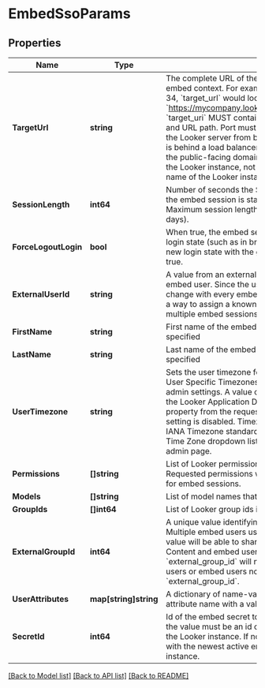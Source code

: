 # EmbedSsoParams

## Properties

Name | Type | Description | Notes
------------ | ------------- | ------------- | -------------
**TargetUrl** | **string** | The complete URL of the Looker UI page to display in the embed context. For example, to display the dashboard with id 34, &#x60;target_url&#x60; would look like: &#x60;https://mycompany.looker.com:9999/dashboards/34&#x60;. &#x60;target_uri&#x60; MUST contain a scheme (HTTPS), domain name, and URL path. Port must be included if it is required to reach the Looker server from browser clients. If the Looker instance is behind a load balancer or other proxy, &#x60;target_uri&#x60; must be the public-facing domain name and port required to reach the Looker instance, not the actual internal network machine name of the Looker instance. | 
**SessionLength** | **int64** | Number of seconds the SSO embed session will be valid after the embed session is started. Defaults to 300 seconds. Maximum session length accepted is 2592000 seconds (30 days). | [optional] 
**ForceLogoutLogin** | **bool** | When true, the embed session will purge any residual Looker login state (such as in browser cookies) before creating a new login state with the given embed user info. Defaults to true. | [optional] 
**ExternalUserId** | **string** | A value from an external system that uniquely identifies the embed user. Since the user_ids of Looker embed users may change with every embed session, external_user_id provides a way to assign a known, stable user identifier across multiple embed sessions. | [optional] 
**FirstName** | **string** | First name of the embed user. Defaults to &#39;Embed&#39; if not specified | [optional] 
**LastName** | **string** | Last name of the embed user. Defaults to &#39;User&#39; if not specified | [optional] 
**UserTimezone** | **string** | Sets the user timezone for the embed user session, if the User Specific Timezones setting is enabled in the Looker admin settings. A value of &#x60;null&#x60; forces the embed user to use the Looker Application Default Timezone. You MUST omit this property from the request if the User Specific Timezones setting is disabled. Timezone values are validated against the IANA Timezone standard and can be seen in the Application Time Zone dropdown list on the Looker General Settings admin page. | [optional] 
**Permissions** | **[]string** | List of Looker permission names to grant to the embed user. Requested permissions will be filtered to permissions allowed for embed sessions. | [optional] 
**Models** | **[]string** | List of model names that the embed user may access | [optional] 
**GroupIds** | **[]int64** | List of Looker group ids in which to enroll the embed user | [optional] 
**ExternalGroupId** | **int64** | A unique value identifying an embed-exclusive group. Multiple embed users using the same &#x60;external_group_id&#x60; value will be able to share Looker content with each other. Content and embed users associated with the &#x60;external_group_id&#x60; will not be accessible to normal Looker users or embed users not associated with this &#x60;external_group_id&#x60;. | [optional] 
**UserAttributes** | **map[string]string** | A dictionary of name-value pairs associating a Looker user attribute name with a value. | [optional] 
**SecretId** | **int64** | Id of the embed secret to use to sign this SSO url. If specified, the value must be an id of a valid (active) secret defined in the Looker instance. If not specified, the URL will be signed with the newest active embed secret defined in the Looker instance. | [optional] 

[[Back to Model list]](../README.md#documentation-for-models) [[Back to API list]](../README.md#documentation-for-api-endpoints) [[Back to README]](../README.md)


